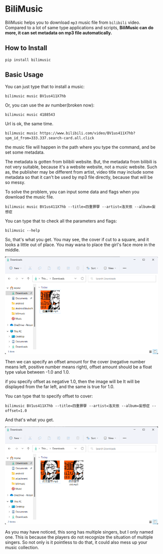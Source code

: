 # BiliMusic

BiliMusic helps you to download `mp3` music file from `bilibili` video.
Compared to a lot of same type applications and scripts, **BiliMusic can do more, it can set metadata on mp3 file automatically.**

## How to Install

```
pip install bilimusic
```

## Basic Usage

You can just type that to install a music:

```
bilimusic music BV1us411X7hb
```

Or, you can use the av number(broken now):

```
bilimusic music 4188543
```

Url is ok, the same time.

```
bilimusic music https://www.bilibili.com/video/BV1us411X7hb?spm_id_from=333.337.search-card.all.click
```

the music file will happen in the path where you type the command, and be set some metadata.

The metadata is gotten from bilibili website.
But, the metadata from bilibili is not very suitable, because it's a website website, not a music website.
Such as, the publisher may be different from artist, video title may include some metadata so that it can't be used by mp3 file directly, because that will be so messy.

To solve the problem, you can input some data and flags when you download the music file.

```
bilimusic music BV1us411X7hb --title=四重罪孽 --artist=洛天依 --album=妄想症
```

You can type that to check all the parameters and flags:

```
bilimusic --help
```

So, that's what you get. You may see, the cover if cut to a square, and it looks a little out of place. You may wana to place the girl's face more in the middle.

![](attachment/001.png)

Then we can specify an offset amount for the cover (negative number means left, positive number means right), offset amount should be a float type value between -1.0 and 1.0.

if you specify offset as negative 1.0, then the image will be It will be displayed from the far left, and the same is true for 1.0.

You can type that to specify offset to cover:

```
bilimusic BV1us411X7hb --title=四重罪孽 --artist=洛天依 --album=妄想症 --offset=1.0
```

And that's what you get.

![](attachment/002.png)

As you may have noticed, this song has multiple singers, but I only named one. This is because the players do not recognize the situation of multiple singers. So not only is it pointless to do that, it could also mess up your music collection.

